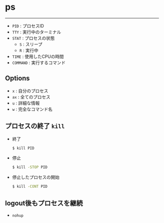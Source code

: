 # ps
---
- `PID` : プロセスID
- `TTY` : 実行中のターミナル
- `STAT` : プロセスの状態
  - `S` : スリープ
  - `R` : 実行中
- `TIME` : 使用したCPUの時間
- `COMMAND` : 実行するコマンド  
## Options
- `x` : 自分のプロセス
- `ax` : 全てのプロセス
- `u` : 詳細な情報
- `w` : 完全なコマンド名
## プロセスの終了 `kill`
- 終了
    ~~~bash
    $ kill PID
    ~~~
- 停止
    ~~~bash
    $ kill -STOP PID
    ~~~
- 停止したプロセスの開始
    ~~~bash
    $ kill -CONT PID
    ~~~

## logout後もプロセスを継続
- `nohup`